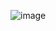 ![image](https://user-images.githubusercontent.com/1501327/143729973-4eb72537-18fa-4ab8-bfc7-39760ae93a49.png)
